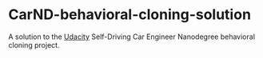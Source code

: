 # CarND-behavioral-cloning-solution
A solution to the [Udacity](https://github.com/udacity/self-driving-car-sim) Self-Driving Car Engineer Nanodegree behavioral cloning project.
